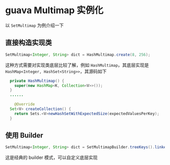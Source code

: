 # guava Multimap 实例化

以 `SetMultimap` 为例介绍一下

## 直接构造实现类

```java
SetMultimap<Integer, String> dict = HashMultimap.create(8, 256);
```

这种方式需要对实现类底层比较了解，例如 `HashMultimap`，其底层实现是 `HashMap<Integer, HashSet<String>>`，其源码如下

```java
  private HashMultimap() {
    super(new HashMap<K, Collection<V>>());
  }
  ......
  
    @Override
  Set<V> createCollection() {
    return Sets.<V>newHashSetWithExpectedSize(expectedValuesPerKey);
  }
```

## 使用 Builder

```java
SetMultimap<Integer, String> dict = SetMultimapBuilder.treeKeys().linkedHashSetValues().build();
```

这是经典的 builder 模式，可以自定义底层实现

